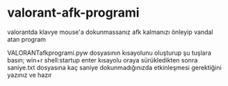 # valorant-afk-programi
valorantda klavye mouse'a dokunmassanız afk kalmanızı önleyip vandal atan program

VALORANTafkprogrami.pyw dosyasının kısayolunu oluşturup şu tuşlara basın;
win+r
shell:startup
enter
kısayolu oraya sürükledikten sonra saniye.txt dosyasına kaç saniye dokunmadığınızda etkinleşmesi gerektiğini yazınız ve hazır
